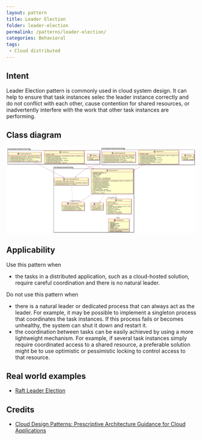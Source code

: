 ```yaml
---
layout: pattern
title: Leader Election
folder: leader-election
permalink: /patterns/leader-election/
categories: Behavioral
tags:
 - Cloud distributed
---
```


## Intent
Leader Election pattern is commonly used in cloud system design. It can help to ensure that task instances selec the leader instance correctly and do not conflict with each other, cause contention for shared resources, or inadvertently interfere with the work that other task instances are performing.

## Class diagram
![alt text](./etc/leader-election.urm.png "Leader Election pattern class diagram")

## Applicability
Use this pattern when

* the tasks in a distributed application, such as a cloud-hosted solution, require careful coordination and there is no natural leader.

Do not use this pattern when

* there is a natural leader or dedicated process that can always act as the leader. For example, it may be possible to implement a singleton process that coordinates the task instances. If this process fails or becomes unhealthy, the system can shut it down and restart it.
* the coordination between tasks can be easily achieved by using a more lightweight mechanism. For example, if several task instances simply require coordinated access to a shared resource, a preferable solution might be to use optimistic or pessimistic locking to control access to that resource.

## Real world examples

* [Raft Leader Election](https://github.com/ronenhamias/raft-leader-election)

## Credits

* [ Cloud Design Patterns: Prescriptive Architecture Guidance for Cloud Applications](https://docs.microsoft.com/en-us/previous-versions/msp-n-p/dn568104(v=pandp.10))
